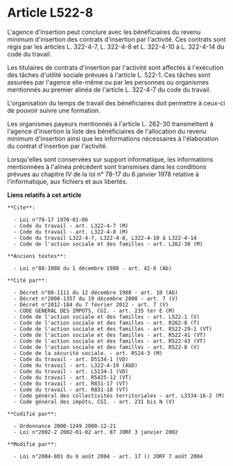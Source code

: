 # Article L522-8

L'agence d'insertion peut conclure avec les bénéficiaires du revenu minimum d'insertion des contrats d'insertion par
l'activité. Ces contrats sont régis par les articles L. 322-4-7, L. 322-4-8 et L. 322-4-10 à L. 322-4-14 du code du travail.

Les titulaires de contrats d'insertion par l'activité sont affectés à l'exécution des tâches d'utilité sociale prévues à
l'article L. 522-1. Ces tâches sont assurées par l'agence elle-même ou par les personnes ou organismes mentionnés au premier
alinéa de l'article L. 322-4-7 du code du travail.

L'organisation du temps de travail des bénéficiaires doit permettre à ceux-ci de pouvoir suivre une formation.

Les organismes payeurs mentionnés à l'article L. 262-30 transmettent à l'agence d'insertion la liste des bénéficiaires de
l'allocation du revenu minimum d'insertion ainsi que les informations nécessaires à l'élaboration du contrat d'insertion par
l'activité.

Lorsqu'elles sont conservées sur support informatique, les informations mentionnées à l'alinéa précédent sont transmises dans
les conditions prévues au chapitre IV de la loi n° 78-17 du 6 janvier 1978 relative à l'informatique, aux fichiers et aux
libertés.

**Liens relatifs à cet article**

	**Cite**:

	  - Loi n°78-17 1978-01-06
	  - Code du travail - art. L322-4-7 (M)
	  - Code du travail - art. L322-4-8 (M)
	  - Code du travail L322-4-7, L322-4-8, L322-4-10 à L322-4-14
	  - Code de l'action sociale et des familles - art. L262-30 (M)

	**Anciens textes**:

	  - Loi n°88-1088 du 1 décembre 1988 - art. 42-8 (Ab)

	**Cité par**:

	  - Décret n°88-1111 du 12 décembre 1988 - art. 10 (Ab)
	  - Décret n°2008-1357 du 19 décembre 2008 - art. 7 (V)
	  - Décret n°2012-184 du 7 février 2012 - art. 7 (V)
	  - CODE GENERAL DES IMPOTS, CGI. - art. 235 ter E (M)
	  - Code de l'action sociale et des familles - art. L522-1 (V)
	  - Code de l'action sociale et des familles - art. R262-8 (T)
	  - Code de l'action sociale et des familles - art. R522-29-1 (VT)
	  - Code de l'action sociale et des familles - art. R522-41 (VT)
	  - Code de l'action sociale et des familles - art. R522-43 (VT)
	  - Code de l'action sociale et des familles - art. R522-8 (V)
	  - Code de la sécurité sociale. - art. R524-3 (M)
	  - Code du travail - art. D5134-1 (VD)
	  - Code du travail - art. L322-4-19 (AbD)
	  - Code du travail - art. L5134-1 (VD)
	  - Code du travail - art. R5425-12 (VT)
	  - Code du travail - art. R831-17 (VT)
	  - Code du travail - art. R831-18 (VT)
	  - Code général des collectivités territoriales - art. L3334-16-2 (M)
	  - Code général des impôts, CGI. - art. 231 bis N (V)

	**Codifié par**:

	  - Ordonnance 2000-1249 2000-12-21
	  - Loi n°2002-2 2002-01-02 art. 87 JORF 3 janvier 2002

	**Modifié par**:

	  - Loi n°2004-801 du 6 août 2004 - art. 17 () JORF 7 août 2004
